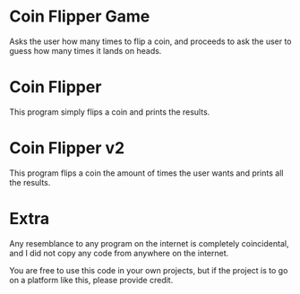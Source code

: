 # Coin Flipper Game
Asks the user how many times to flip a coin, and proceeds to ask the user to guess how many times it lands on heads.

# Coin Flipper 
This program simply flips a coin and prints the results.

# Coin Flipper v2
This program flips a coin the amount of times the user wants and prints all the results.
# Extra
Any resemblance to any program on the internet is completely coincidental, and I did not copy any code from anywhere on the internet.

You are free to use this code in your own projects, but if the project is to go on a platform like this, please provide credit.